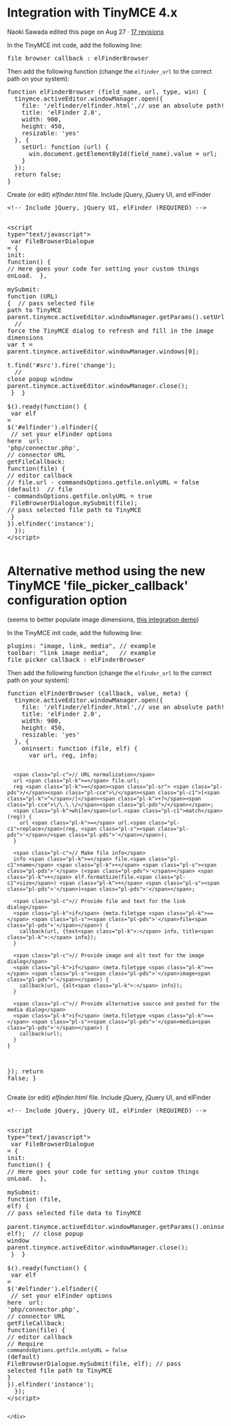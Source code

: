 <div id="wiki-wrapper" class="wiki-wrapper page">
<div class="gh-header">
  <div class="gh-header-show">
    <h1 class="gh-header-title instapaper_title">Integration with TinyMCE 4.x</h1>
      <div class="gh-header-meta">
        Naoki Sawada edited this page <time datetime="2015-08-27T08:50:18Z" is="relative-time" title="Aug 27, 2015, 4:50 AM AST">on Aug 27</time>
        ·
        <a href="/Studio-42/elFinder/wiki/Integration-with-TinyMCE-4.x/_history" class="history">
          17 revisions
        </a>
      </div>
  </div>
</div>
<div id="wiki-content">
  <div class="wrap has-rightbar">


  <div id="wiki-body" class="gollum-markdown-content instapaper_body">
    <div class="markdown-body">
      <p>In the TinyMCE init code, add the following line:</p>

<div class="highlight highlight-source-js"><pre>file_browser_callback <span class="pl-k">:</span> elFinderBrowser</pre></div>

<p>Then add the following function (change the <code>elfinder_url</code> to the correct path on your system):</p>

<div class="highlight highlight-source-js"><pre><span class="pl-k">function</span> <span class="pl-en">elFinderBrowser</span> (<span class="pl-smi">field_name</span>, <span class="pl-smi">url</span>, <span class="pl-smi">type</span>, <span class="pl-smi">win</span>) {
  tinymce.activeEditor.windowManager.<span class="pl-c1">open</span>({
    file<span class="pl-k">:</span> <span class="pl-s"><span class="pl-pds">'</span>/elfinder/elfinder.html<span class="pl-pds">'</span></span>,<span class="pl-c">// use an absolute path!</span>
    title<span class="pl-k">:</span> <span class="pl-s"><span class="pl-pds">'</span>elFinder 2.0<span class="pl-pds">'</span></span>,
    width<span class="pl-k">:</span> <span class="pl-c1">900</span>,  
    height<span class="pl-k">:</span> <span class="pl-c1">450</span>,
    resizable<span class="pl-k">:</span> <span class="pl-s"><span class="pl-pds">'</span>yes<span class="pl-pds">'</span></span>
  }, {
    <span class="pl-en">setUrl</span><span class="pl-k">:</span> <span class="pl-k">function</span> (<span class="pl-smi">url</span>) {
      win.<span class="pl-c1">document</span>.<span class="pl-c1">getElementById</span>(field_name).<span class="pl-c1">value</span> <span class="pl-k">=</span> url;
    }
  });
  <span class="pl-k">return</span> <span class="pl-c1">false</span>;
}</pre></div>

<p>Create (or edit) <em>elfinder.html</em> file. Include jQuery, jQuery UI, and elFinder</p>

<div class="highlight highlight-text-html-basic"><pre><span class="pl-c">&lt;!-- Include jQuery, jQuery UI, elFinder (REQUIRED) --&gt;</span>

<span class="pl-s1">&lt;<span class="pl-ent">script</span> <span class="pl-e">type</span>=<span class="pl-s"><span class="pl-pds">"</span>text/javascript<span class="pl-pds">"</span></span>&gt;</span>
<span class="pl-s1">  <span class="pl-k">var</span> FileBrowserDialogue <span class="pl-k">=</span> {</span>
<span class="pl-s1">    <span class="pl-en">init</span><span class="pl-k">:</span> <span class="pl-k">function</span>() {</span>
<span class="pl-s1">      <span class="pl-c">// Here goes your code for setting your custom things onLoad.</span></span>
<span class="pl-s1">    },</span>
<span class="pl-s1">    <span class="pl-en">mySubmit</span><span class="pl-k">:</span> <span class="pl-k">function</span> (<span class="pl-smi">URL</span>) {</span>
<span class="pl-s1">      <span class="pl-c">// pass selected file path to TinyMCE</span></span>
<span class="pl-s1">      parent.tinymce.activeEditor.windowManager.getParams().setUrl(<span class="pl-c1">URL</span>);</span>
<span class="pl-s1"></span>
<span class="pl-s1">      <span class="pl-c">// force the TinyMCE dialog to refresh and fill in the image dimensions</span></span>
<span class="pl-s1">      <span class="pl-k">var</span> t <span class="pl-k">=</span> parent.tinymce.activeEditor.windowManager.windows[<span class="pl-c1">0</span>];</span>
<span class="pl-s1">      t.<span class="pl-c1">find</span>(<span class="pl-s"><span class="pl-pds">'</span>#src<span class="pl-pds">'</span></span>).fire(<span class="pl-s"><span class="pl-pds">'</span>change<span class="pl-pds">'</span></span>);</span>
<span class="pl-s1"></span>
<span class="pl-s1">      <span class="pl-c">// close popup window</span></span>
<span class="pl-s1">      parent.tinymce.activeEditor.windowManager.<span class="pl-c1">close</span>();</span>
<span class="pl-s1">    }</span>
<span class="pl-s1">  }</span>
<span class="pl-s1"></span>
<span class="pl-s1">  $().ready(<span class="pl-k">function</span>() {</span>
<span class="pl-s1">    <span class="pl-k">var</span> elf <span class="pl-k">=</span> $(<span class="pl-s"><span class="pl-pds">'</span>#elfinder<span class="pl-pds">'</span></span>).elfinder({</span>
<span class="pl-s1">      <span class="pl-c">// set your elFinder options here</span></span>
<span class="pl-s1">      url<span class="pl-k">:</span> <span class="pl-s"><span class="pl-pds">'</span>php/connector.php<span class="pl-pds">'</span></span>,  <span class="pl-c">// connector URL</span></span>
<span class="pl-s1">      <span class="pl-en">getFileCallback</span><span class="pl-k">:</span> <span class="pl-k">function</span>(<span class="pl-smi">file</span>) { <span class="pl-c">// editor callback</span></span>
<span class="pl-s1">        <span class="pl-c">// file.url - commandsOptions.getfile.onlyURL = false (default)</span></span>
<span class="pl-s1">        <span class="pl-c">// file     - commandsOptions.getfile.onlyURL = true</span></span>
<span class="pl-s1">        FileBrowserDialogue.mySubmit(file); <span class="pl-c">// pass selected file path to TinyMCE </span></span>
<span class="pl-s1">      }</span>
<span class="pl-s1">    }).elfinder(<span class="pl-s"><span class="pl-pds">'</span>instance<span class="pl-pds">'</span></span>);      </span>
<span class="pl-s1">  });</span>
<span class="pl-s1">&lt;/<span class="pl-ent">script</span>&gt;</span></pre></div>

<h1>
<a id="user-content-alternative-method-using-the-new-tinymce-file_picker_callback-configuration-option" class="anchor" href="#alternative-method-using-the-new-tinymce-file_picker_callback-configuration-option" aria-hidden="true"><span class="octicon octicon-link"></span></a>Alternative method using the new TinyMCE 'file_picker_callback' configuration option</h1>

<p>(seems to better populate image dimensions, <a href="http://hypweb.net/elFinder-nightly/demo/tinymce/">this integration demo</a>)</p>

<p>In the TinyMCE init code, add the following line:</p>

<div class="highlight highlight-source-js"><pre>plugins<span class="pl-k">:</span> <span class="pl-s"><span class="pl-pds">"</span>image, link, media<span class="pl-pds">"</span></span>, <span class="pl-c">// example</span>
toolbar<span class="pl-k">:</span> <span class="pl-s"><span class="pl-pds">"</span>link image media<span class="pl-pds">"</span></span>,   <span class="pl-c">// example</span>
file_picker_callback <span class="pl-k">:</span> elFinderBrowser</pre></div>

<p>Then add the following function (change the <code>elfinder_url</code> to the correct path on your system):</p>

<div class="highlight highlight-source-js"><pre><span class="pl-k">function</span> <span class="pl-en">elFinderBrowser</span> (<span class="pl-smi">callback</span>, <span class="pl-smi">value</span>, <span class="pl-smi">meta</span>) {
  tinymce.activeEditor.windowManager.<span class="pl-c1">open</span>({
    file<span class="pl-k">:</span> <span class="pl-s"><span class="pl-pds">'</span>/elfinder/elfinder.html<span class="pl-pds">'</span></span>,<span class="pl-c">// use an absolute path!</span>
    title<span class="pl-k">:</span> <span class="pl-s"><span class="pl-pds">'</span>elFinder 2.0<span class="pl-pds">'</span></span>,
    width<span class="pl-k">:</span> <span class="pl-c1">900</span>,  
    height<span class="pl-k">:</span> <span class="pl-c1">450</span>,
    resizable<span class="pl-k">:</span> <span class="pl-s"><span class="pl-pds">'</span>yes<span class="pl-pds">'</span></span>
  }, {
    <span class="pl-en">oninsert</span><span class="pl-k">:</span> <span class="pl-k">function</span> (<span class="pl-smi">file</span>, <span class="pl-smi">elf</span>) {
      <span class="pl-k">var</span> url, reg, info;

      <span class="pl-c">// URL normalization</span>
      url <span class="pl-k">=</span> file.url;
      reg <span class="pl-k">=</span><span class="pl-sr"> <span class="pl-pds">/</span><span class="pl-cce">\/</span><span class="pl-c1">[<span class="pl-k">^</span>/]</span><span class="pl-k">+?</span><span class="pl-cce">\/\.\.\/</span><span class="pl-pds">/</span></span>;
      <span class="pl-k">while</span>(url.<span class="pl-c1">match</span>(reg)) {
        url <span class="pl-k">=</span> url.<span class="pl-c1">replace</span>(reg, <span class="pl-s"><span class="pl-pds">'</span>/<span class="pl-pds">'</span></span>);
      }

      <span class="pl-c">// Make file info</span>
      info <span class="pl-k">=</span> file.<span class="pl-c1">name</span> <span class="pl-k">+</span> <span class="pl-s"><span class="pl-pds">'</span> (<span class="pl-pds">'</span></span> <span class="pl-k">+</span> elf.formatSize(file.<span class="pl-c1">size</span>) <span class="pl-k">+</span> <span class="pl-s"><span class="pl-pds">'</span>)<span class="pl-pds">'</span></span>;

      <span class="pl-c">// Provide file and text for the link dialog</span>
      <span class="pl-k">if</span> (meta.filetype <span class="pl-k">==</span> <span class="pl-s"><span class="pl-pds">'</span>file<span class="pl-pds">'</span></span>) {
        callback(url, {text<span class="pl-k">:</span> info, title<span class="pl-k">:</span> info});
      }

      <span class="pl-c">// Provide image and alt text for the image dialog</span>
      <span class="pl-k">if</span> (meta.filetype <span class="pl-k">==</span> <span class="pl-s"><span class="pl-pds">'</span>image<span class="pl-pds">'</span></span>) {
        callback(url, {alt<span class="pl-k">:</span> info});
      }

      <span class="pl-c">// Provide alternative source and posted for the media dialog</span>
      <span class="pl-k">if</span> (meta.filetype <span class="pl-k">==</span> <span class="pl-s"><span class="pl-pds">'</span>media<span class="pl-pds">'</span></span>) {
        callback(url);
      }
    }
  });
  <span class="pl-k">return</span> <span class="pl-c1">false</span>;
}</pre></div>

<p>Create (or edit) <em>elfinder.html</em> file. Include jQuery, jQuery UI, and elFinder</p>

<div class="highlight highlight-text-html-basic"><pre><span class="pl-c">&lt;!-- Include jQuery, jQuery UI, elFinder (REQUIRED) --&gt;</span>

<span class="pl-s1">&lt;<span class="pl-ent">script</span> <span class="pl-e">type</span>=<span class="pl-s"><span class="pl-pds">"</span>text/javascript<span class="pl-pds">"</span></span>&gt;</span>
<span class="pl-s1">  <span class="pl-k">var</span> FileBrowserDialogue <span class="pl-k">=</span> {</span>
<span class="pl-s1">    <span class="pl-en">init</span><span class="pl-k">:</span> <span class="pl-k">function</span>() {</span>
<span class="pl-s1">      <span class="pl-c">// Here goes your code for setting your custom things onLoad.</span></span>
<span class="pl-s1">    },</span>
<span class="pl-s1">    <span class="pl-en">mySubmit</span><span class="pl-k">:</span> <span class="pl-k">function</span> (<span class="pl-smi">file</span>, <span class="pl-smi">elf</span>) {</span>
<span class="pl-s1">      <span class="pl-c">// pass selected file data to TinyMCE</span></span>
<span class="pl-s1">      parent.tinymce.activeEditor.windowManager.getParams().oninsert(file, elf);</span>
<span class="pl-s1">      <span class="pl-c">// close popup window</span></span>
<span class="pl-s1">      parent.tinymce.activeEditor.windowManager.<span class="pl-c1">close</span>();</span>
<span class="pl-s1">    }</span>
<span class="pl-s1">  }</span>
<span class="pl-s1"></span>
<span class="pl-s1">  $().ready(<span class="pl-k">function</span>() {</span>
<span class="pl-s1">    <span class="pl-k">var</span> elf <span class="pl-k">=</span> $(<span class="pl-s"><span class="pl-pds">'</span>#elfinder<span class="pl-pds">'</span></span>).elfinder({</span>
<span class="pl-s1">      <span class="pl-c">// set your elFinder options here</span></span>
<span class="pl-s1">      url<span class="pl-k">:</span> <span class="pl-s"><span class="pl-pds">'</span>php/connector.php<span class="pl-pds">'</span></span>,  <span class="pl-c">// connector URL</span></span>
<span class="pl-s1">      <span class="pl-en">getFileCallback</span><span class="pl-k">:</span> <span class="pl-k">function</span>(<span class="pl-smi">file</span>) { <span class="pl-c">// editor callback</span></span>
<span class="pl-s1">        <span class="pl-c">// Require `commandsOptions.getfile.onlyURL = false` (default)</span></span>
<span class="pl-s1">        FileBrowserDialogue.mySubmit(file, elf); <span class="pl-c">// pass selected file path to TinyMCE </span></span>
<span class="pl-s1">      }</span>
<span class="pl-s1">    }).elfinder(<span class="pl-s"><span class="pl-pds">'</span>instance<span class="pl-pds">'</span></span>);      </span>
<span class="pl-s1">  });</span>
<span class="pl-s1">&lt;/<span class="pl-ent">script</span>&gt;</span></pre></div>

    </div>

  </div>
  </div>
</div>
</div>